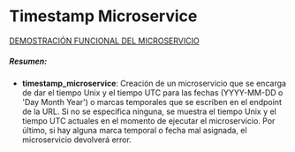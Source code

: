 # Timestamp Microservice

<p><a href="https://boilerplate-project-timestamp.antoniovalderas.repl.co/">DEMOSTRACIÓN FUNCIONAL DEL MICROSERVICIO</a></h2>

##### Resumen:
- **timestamp_microservice**: Creación de un microservicio que se encarga de dar el tiempo Unix y el tiempo UTC para las fechas (YYYY-MM-DD o 'Day Month Year') o marcas temporales que se escriben en el endpoint de la URL. Si no se especifica ninguna, se muestra el tiempo Unix y el tiempo UTC actuales en el momento de ejecutar el microservicio. Por último, si hay alguna marca temporal o fecha mal asignada, el microservicio devolverá error.  

